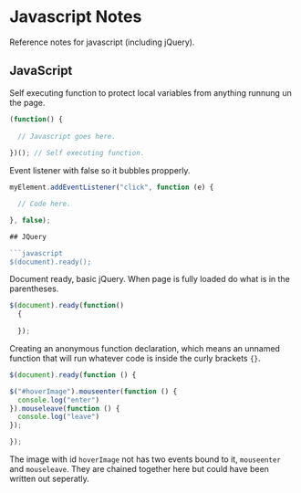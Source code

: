 # Javascript Notes

Reference notes for javascript (including jQuery).

## JavaScript

Self executing function to protect local variables from anything runnung un the page. 

```js
(function() {
  
  // Javascript goes here.
  
})(); // Self executing function.
```

Event listener with false so it bubbles propperly. 

```js
myElement.addEventListener("click", function (e) {

  // Code here.

}, false);

## JQuery

```javascript
$(document).ready();
```

Document ready, basic jQuery. When page is fully loaded do what is in the parentheses.

```javascript
$(document).ready(function()
  {
  
  });
  ```
  
Creating an anonymous function declaration, which means an unnamed function that will run whatever code is inside the curly brackets ```{}```.
  
  ```javascript
$(document).ready(function () {

  $("#hoverImage").mouseenter(function () {
    console.log("enter")
  }).mouseleave(function () { 
    console.log("leave")
  });
  
});
```

The image with id ```hoverImage``` not has two events bound to it, ```mouseenter``` and ```mouseleave```. They are chained together here but could have been written out seperatly. 
